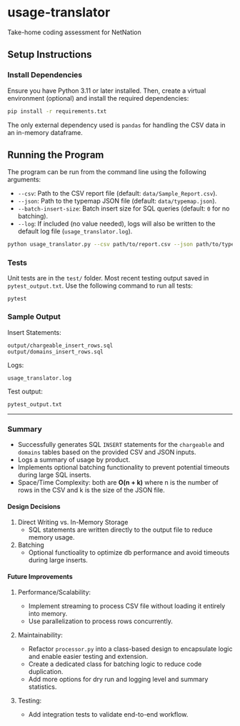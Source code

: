 # usage-translator
Take-home coding assessment for NetNation

## Setup Instructions

### Install Dependencies
Ensure you have Python 3.11 or later installed. Then, create a virtual environment (optional) and install the required dependencies:

```bash
pip install -r requirements.txt
```

The only external dependency used is `pandas` for handling the CSV data in an in-memory dataframe.

## Running the Program
The program can be run from the command line using the following arguments:

- `--csv`: Path to the CSV report file (default: `data/Sample_Report.csv`).
- `--json`: Path to the typemap JSON file (default: `data/typemap.json`).
- `--batch-insert-size`: Batch insert size for SQL queries (default: `0` for no batching).
- `--log`: If included (no value needed), logs will also be written to the default log file (`usage_translator.log`).

```bash
python usage_translator.py --csv path/to/report.csv --json path/to/typemap.json --batch-insert-size 100 --log
```

### Tests

Unit tests are in the `test/` folder. Most recent testing output saved in `pytest_output.txt`. Use the following command to run all tests:

```
pytest
```

### Sample Output

Insert Statements:

```
output/chargeable_insert_rows.sql
output/domains_insert_rows.sql
```

Logs:

```
usage_translator.log
```

Test output:

```
pytest_output.txt
```
___

### Summary

- Successfully generates SQL `INSERT` statements for the `chargeable` and `domains` tables based on the provided CSV and JSON inputs.
- Logs a summary of usage by product.
- Implements optional batching functionality to prevent potential timeouts during large SQL inserts.
- Space/Time Complexity: both are **O(n + k)** where n is the number of rows in the CSV and k is the size of the JSON file.

#### **Design Decisions**
1. Direct Writing vs. In-Memory Storage
    - SQL statements are written directly to the output file to reduce memory usage.
2. Batching 
    - Optional functioality to optimize db performance and avoid timeouts during large inserts.


#### **Future Improvements**
1. Performance/Scalability:
   - Implement streaming to process CSV file without loading it entirely into memory.
   - Use parallelization to process rows concurrently.

2. Maintainability:
   - Refactor `processor.py` into a class-based design to encapsulate logic and enable easier testing and extension.
   - Create a dedicated class for batching logic to reduce code duplication.
   - Add more options for dry run and logging level and summary statistics.

3. Testing:
   - Add integration tests to validate end-to-end workflow.

